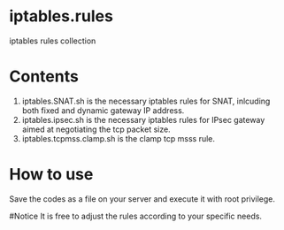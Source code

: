 # iptables.rules
iptables rules collection

# Contents
1) iptables.SNAT.sh is the necessary iptables rules for SNAT, inlcuding both fixed and dynamic gateway IP address. 
2) iptables.ipsec.sh is the necessary iptables rules for IPsec gateway aimed at negotiating the tcp packet size. 
3) iptables.tcpmss.clamp.sh is the clamp tcp msss rule.

# How to use
Save the codes as a file on your server and execute it with root privilege.

#Notice
It is free to adjust the rules according to your specific needs.
